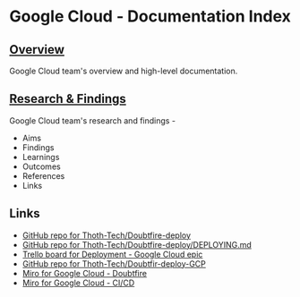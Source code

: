# Google Cloud - Documentation Index

## [Overview](Overview.md)

Google Cloud team's overview and high-level documentation.

## [Research & Findings](Research%20%26%20Findings/google-cloud-research.md)

Google Cloud team's research and findings -

- Aims
- Findings
- Learnings
- Outcomes
- References
- Links

## Links

- [GitHub repo for Thoth-Tech/Doubtfire-deploy](https://github.com/thoth-tech/doubtfire-deploy)
- [GitHub repo for Thoth-Tech/Doubtfire-deploy/DEPLOYING.md](https://github.com/thoth-tech/doubtfire-deploy/blob/main/DEPLOYING.md)
- [Trello board for Deployment - Google Cloud epic](https://trello.com/b/dI1yx9A1/deployment)
- [GitHub repo for Thoth-Tech/Doubtfir-deploy-GCP](https://github.com/thoth-tech/doubtfire-deploy-GCP)
- [Miro for Google Cloud - Doubtfire](https://miro.com/app/board/uXjVO0h8ZSE=/?share_link_id=62396987373)
- [Miro for Google Cloud - CI/CD](https://miro.com/app/board/uXjVO64xoQw=/?share_link_id=57734801709)
